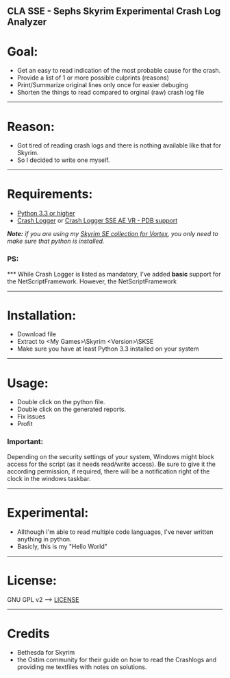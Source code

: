 CLA SSE - Sephs Skyrim Experimental Crash Log Analyzer
-------------------------------------------------------

# Goal:
- Get an easy to read indication of the most probable cause for the crash.
- Provide a list of 1 or more possible culprints (reasons) 
- Print/Summarize original lines only once for easier debuging
- Shorten the things to read compared to orginal (raw) crash log file


----

# Reason:
- Got tired of reading crash logs and there is nothing available like that for Skyrim.
- So I decided to write one myself.


----

# Requirements:
* [Python 3.3 or higher](https://www.python.org/downloads/)
* [Crash Logger](https://www.nexusmods.com/skyrimspecialedition/mods/59596) or [Crash Logger SSE AE VR - PDB support](https://www.nexusmods.com/skyrimspecialedition/mods/59818)

***Note:*** *if you are using my [Skyrim SE collection for Vortex](https://next.nexusmods.com/skyrimspecialedition/collections/1bxi7n), you only need to make sure that python is installed.*

### PS:
*** While Crash Logger is listed as mandatory, I've added **basic** support for the NetScriptFramework. However, the NetScriptFramework 

----

# Installation:
* Download file
* Extract to \<My Games\>\Skyrim \<Version\>\SKSE
* Make sure you have at least Python 3.3 installed on your system

----

# Usage:
* Double click on the python file.
* Double click on the generated reports.
* Fix issues
* Profit

### Important:

Depending on the security settings of your system, Windows might block access for the script (as it needs read/write access).
Be sure to give it the according permission, if required, there will be a notification right of the clock in the windows taskbar.


----

# Experimental:
- Allthough I'm able to read multiple code languages, I've never written anything in python.
- Basicly, this is my "Hello World"


----

# License:
GNU GPL v2 --> [LICENSE](./LICENSE)


----

# Credits
- Bethesda for Skyrim
- the Ostim community for their guide on how to read the Crashlogs and providing me textfiles with notes on solutions.
